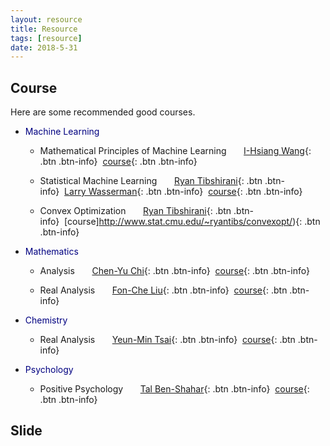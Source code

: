 ```yaml
---
layout: resource
title: Resource
tags: [resource]
date: 2018-5-31
---
```

## Course

  Here are some recommended good courses.
  * <span style="color:navy">Machine Learning</span>
      * Mathematical Principles of Machine Learning &nbsp;&nbsp;&nbsp;&nbsp;&nbsp; [I-Hsiang Wang](http://cc.ee.ntu.edu.tw/~ihsiangw/){: .btn .btn-info}&nbsp;&nbsp;[course](http://homepage.ntu.edu.tw/~ihwang/Teaching/Sp18/MPML.html){: .btn .btn-info}

      * Statistical Machine Learning &nbsp;&nbsp;&nbsp;&nbsp;&nbsp; [Ryan Tibshirani](http://www.stat.cmu.edu/~ryantibs/){: .btn .btn-info}&nbsp;&nbsp;[Larry Wasserman](http://www.stat.cmu.edu/~larry/){: .btn .btn-info}&nbsp;&nbsp;[course](http://www.stat.cmu.edu/~ryantibs/statml/){: .btn .btn-info}

      * Convex Optimization &nbsp;&nbsp;&nbsp;&nbsp;&nbsp; [Ryan Tibshirani](http://www.stat.cmu.edu/~ryantibs/){: .btn .btn-info}&nbsp;&nbsp;[course]http://www.stat.cmu.edu/~ryantibs/convexopt/){: .btn .btn-info}
      
  * <span style="color:navy">Mathematics</span>

      * Analysis &nbsp;&nbsp;&nbsp;&nbsp;&nbsp; [Chen-Yu Chi](http://www3.math.ntu.edu.tw/people/bio.php?PID=3447){: .btn .btn-info}&nbsp;&nbsp;[course](http://ocw.aca.ntu.edu.tw/ntu-ocw/ocw/cou/105S107){: .btn .btn-info}

      * Real Analysis &nbsp;&nbsp;&nbsp;&nbsp;&nbsp; [Fon-Che Liu](http://www.math.sinica.edu.tw/www/file_upload/maliufc/maliufc-e.htm){: .btn .btn-info}&nbsp;&nbsp;[course](http://ocw.aca.ntu.edu.tw/ntu-ocw/index.php/ocw/cou/105S109){: .btn .btn-info}

   * <span style="color:navy">Chemistry</span>

      * Real Analysis &nbsp;&nbsp;&nbsp;&nbsp;&nbsp; [Yeun-Min Tsai](https://www.ch.ntu.edu.tw/~ymtsai/English.htm){: .btn .btn-info}&nbsp;&nbsp;[course](http://ocw.aca.ntu.edu.tw/ntu-ocw/index.php/ocw/cou/103S115){: .btn .btn-info}

   * <span style="color:navy">Psychology</span>

      * Positive Psychology &nbsp;&nbsp;&nbsp;&nbsp;&nbsp; [Tal Ben-Shahar](http://www.talbenshahar.com/){: .btn .btn-info}&nbsp;&nbsp;[course](http://open.163.com/special/opencourse/positivepsychology.html){: .btn .btn-info}


## Slide


